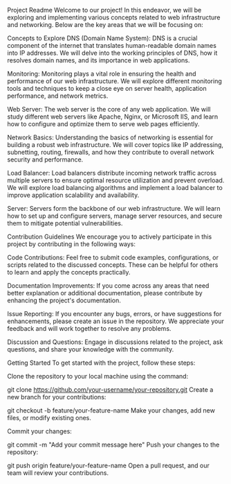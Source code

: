 Project Readme
Welcome to our project! In this endeavor, we will be exploring and implementing various concepts related to web infrastructure and networking. Below are the key areas that we will be focusing on:

Concepts to Explore
DNS (Domain Name System): DNS is a crucial component of the internet that translates human-readable domain names into IP addresses. We will delve into the working principles of DNS, how it resolves domain names, and its importance in web applications.

Monitoring: Monitoring plays a vital role in ensuring the health and performance of our web infrastructure. We will explore different monitoring tools and techniques to keep a close eye on server health, application performance, and network metrics.

Web Server: The web server is the core of any web application. We will study different web servers like Apache, Nginx, or Microsoft IIS, and learn how to configure and optimize them to serve web pages efficiently.

Network Basics: Understanding the basics of networking is essential for building a robust web infrastructure. We will cover topics like IP addressing, subnetting, routing, firewalls, and how they contribute to overall network security and performance.

Load Balancer: Load balancers distribute incoming network traffic across multiple servers to ensure optimal resource utilization and prevent overload. We will explore load balancing algorithms and implement a load balancer to improve application scalability and availability.

Server: Servers form the backbone of our web infrastructure. We will learn how to set up and configure servers, manage server resources, and secure them to mitigate potential vulnerabilities.

Contribution Guidelines
We encourage you to actively participate in this project by contributing in the following ways:

Code Contributions: Feel free to submit code examples, configurations, or scripts related to the discussed concepts. These can be helpful for others to learn and apply the concepts practically.

Documentation Improvements: If you come across any areas that need better explanation or additional documentation, please contribute by enhancing the project's documentation.

Issue Reporting: If you encounter any bugs, errors, or have suggestions for enhancements, please create an issue in the repository. We appreciate your feedback and will work together to resolve any problems.

Discussion and Questions: Engage in discussions related to the project, ask questions, and share your knowledge with the community.

Getting Started
To get started with the project, follow these steps:

Clone the repository to your local machine using the command:

git clone https://github.com/your-username/your-repository.git
Create a new branch for your contributions:

git checkout -b feature/your-feature-name
Make your changes, add new files, or modify existing ones.

Commit your changes:

git commit -m "Add your commit message here"
Push your changes to the repository:

git push origin feature/your-feature-name
Open a pull request, and our team will review your contributions.
